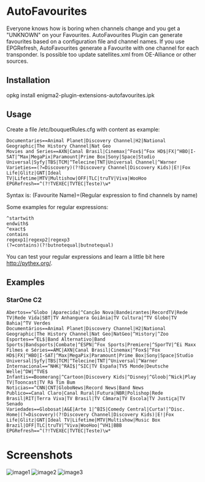 # AutoFavourites
Everyone knows how is boring when channels change and you get a "UNKNOWN" on your Favourites.
AutoFavourites Plugin can generate favourites based on a configuration file and channel names.
If you use EPGRefresh, AutoFavourites generate a Favourite with one channel for each transponder.
Is possible too update satellites.xml from OE-Alliance or other sources.

## Installation
opkg install enigma2-plugin-extensions-autofavourites.ipk

## Usage
Create a file /etc/bouquetRules.cfg with content as example:
```
Documentaries==Animal Planet|Discovery Channel|H2|National Geographic|The History Channel|Nat Geo
Movies and Series==AXN|Canal Brasil|Cinemax|^Fox$|^Fox HD$|FX|^HBO|I-SAT|^Max|MegaPix|Paramount|Prime Box|Sony|Space|Studio Universal|Syfy|TBS|TCM|^Telecine|TNT|Universal Channel|^Warner
Varieties==(?=Discovery)(?!Discovery Channel|Discovery Kids)|E!|Fox Life|Glitz|GNT|Ideal TV|Lifetime|MTV|Multishow|OFF|TLC|truTV|Viva|WooHoo
EPGRefresh==^(?!TVEXEC|TVTEC|Teste)\w*
```

Syntax is:
(Favourite Name)=(Regular expression to find channels by name)

Some examples for regular expressions:
```
^startwith
endwith$
^exact$
contains
regexp1|regexp2|regexp3
(?=contains)(?!butnotequal|butnotequal)
```

You can test your regular expressions and learn a little bit here http://pythex.org/.

## Examples

### StarOne C2
```
Abertos==^Globo |Aparecida|^Canção Nova|Bandeirantes|RecordTV|Rede TV|Rede Vida|SBT|TV Anhanguera Goiânia|TV Cultura|^TV Globo|TV Bahia|^TV Verdes
Documentários==Animal Planet|Discovery Channel|H2|National Geographic|The History Channel|Nat Geo|NatGeo|^History|^Zoo
Esportes==^EL$|Band Alternativo|Band Sports|Bandsports|Combate|^ESPN|^Fox Sports|Premiere|^SporTV|^Ei Maxx
Filmes e Séries==AMC|AXN|Canal Brasil|Cinemax|^Fox$|^Fox HD$|FX|^HBO|I-SAT|^Max|MegaPix|Paramount|Prime Box|Sony|Space|Studio Universal|Syfy|TBS|TCM|^Telecine|TNT|^Universal|^Warner
Internacional==^NHK|^RAI$|^SIC|TV España|TV5 Monde|Deutsche Welle|^DW|^TVE$
Infantis==Boomerang|^Cartoon|Discovery Kids|^Disney|^Gloob|^Nick|Play TV|Tooncast|TV Rá Tim Bum
Noticias==^CNN|CNT|GloboNews|Record News|Band News
Publico==Canal Claro|Canal Rural|Futura|NBR|Polishop|Rede Brasil|RIT|Terra Viva|TV Brasil|TV Câmara|TV Escola|TV Justiça|TV Senado
Variedades==Globosat|A&E|Arte 1|^BIS|Comedy Central|Curta!|^Disc. Home|(?=Discovery)(?!Discovery Channel|Discovery Kids)|E!|Fox Life|Glitz|GNT|Ideal TV|Lifetime|MTV|Multishow|Music Box Brazil|OFF|TLC|truTV|^Viva|WooHoo|^VH1|BBB
EPGRefresh==^(?!TVEXEC|TVTEC|Teste)\w*
```

# Screenshots
![image1](https://raw.githubusercontent.com/lazaronixon/autofavourites/master/screenshots/image1.jpg)
![image2](https://raw.githubusercontent.com/lazaronixon/autofavourites/master/screenshots/image2.jpg)
![image3](https://raw.githubusercontent.com/lazaronixon/autofavourites/master/screenshots/image3.jpg)
